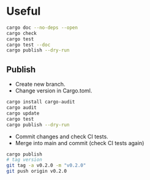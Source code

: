 # Useful

```bash
cargo doc --no-deps --open
cargo check
cargo test
cargo test --doc
cargo publish --dry-run
```

## Publish

* Create new branch.
* Change version in Cargo.toml.

```bash
cargo install cargo-audit
cargo audit
cargo update
cargo test
cargo publish --dry-run
```

* Commit changes and check CI tests.
* Merge into main and commit (check CI tests again)

```bash
cargo publish
# tag version
git tag -a v0.2.0 -m "v0.2.0"
git push origin v0.2.0
```
